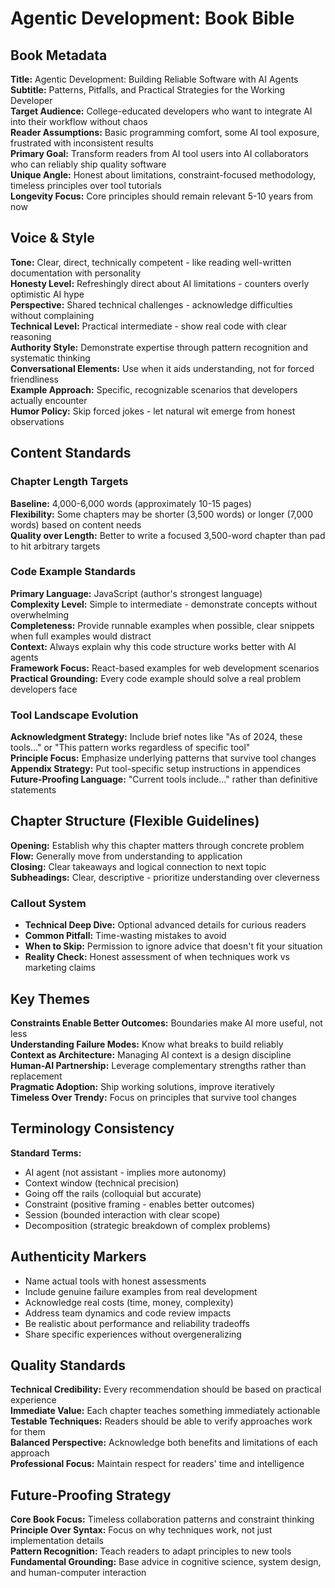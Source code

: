 # Agentic Development: Book Bible

## Book Metadata

**Title:** Agentic Development: Building Reliable Software with AI Agents  
**Subtitle:** Patterns, Pitfalls, and Practical Strategies for the Working Developer  
**Target Audience:** College-educated developers who want to integrate AI into their workflow without chaos  
**Reader Assumptions:** Basic programming comfort, some AI tool exposure, frustrated with inconsistent results  
**Primary Goal:** Transform readers from AI tool users into AI collaborators who can reliably ship quality software  
**Unique Angle:** Honest about limitations, constraint-focused methodology, timeless principles over tool tutorials  
**Longevity Focus:** Core principles should remain relevant 5-10 years from now

## Voice & Style

**Tone:** Clear, direct, technically competent - like reading well-written documentation with personality  
**Honesty Level:** Refreshingly direct about AI limitations - counters overly optimistic AI hype  
**Perspective:** Shared technical challenges - acknowledge difficulties without complaining  
**Technical Level:** Practical intermediate - show real code with clear reasoning  
**Authority Style:** Demonstrate expertise through pattern recognition and systematic thinking  
**Conversational Elements:** Use when it aids understanding, not for forced friendliness  
**Example Approach:** Specific, recognizable scenarios that developers actually encounter  
**Humor Policy:** Skip forced jokes - let natural wit emerge from honest observations

## Content Standards

### Chapter Length Targets
**Baseline:** 4,000-6,000 words (approximately 10-15 pages)  
**Flexibility:** Some chapters may be shorter (3,500 words) or longer (7,000 words) based on content needs  
**Quality over Length:** Better to write a focused 3,500-word chapter than pad to hit arbitrary targets

### Code Example Standards
**Primary Language:** JavaScript (author's strongest language)  
**Complexity Level:** Simple to intermediate - demonstrate concepts without overwhelming  
**Completeness:** Provide runnable examples when possible, clear snippets when full examples would distract  
**Context:** Always explain why this code structure works better with AI agents  
**Framework Focus:** React-based examples for web development scenarios  
**Practical Grounding:** Every code example should solve a real problem developers face

### Tool Landscape Evolution
**Acknowledgment Strategy:** Include brief notes like "As of 2024, these tools..." or "This pattern works regardless of specific tool"  
**Principle Focus:** Emphasize underlying patterns that survive tool changes  
**Appendix Strategy:** Put tool-specific setup instructions in appendices  
**Future-Proofing Language:** "Current tools include..." rather than definitive statements

## Chapter Structure (Flexible Guidelines)

**Opening:** Establish why this chapter matters through concrete problem  
**Flow:** Generally move from understanding to application  
**Closing:** Clear takeaways and logical connection to next topic  
**Subheadings:** Clear, descriptive - prioritize understanding over cleverness

### Callout System
- **Technical Deep Dive:** Optional advanced details for curious readers
- **Common Pitfall:** Time-wasting mistakes to avoid
- **When to Skip:** Permission to ignore advice that doesn't fit your situation
- **Reality Check:** Honest assessment of when techniques work vs marketing claims

## Key Themes

**Constraints Enable Better Outcomes:** Boundaries make AI more useful, not less  
**Understanding Failure Modes:** Know what breaks to build reliably  
**Context as Architecture:** Managing AI context is a design discipline  
**Human-AI Partnership:** Leverage complementary strengths rather than replacement  
**Pragmatic Adoption:** Ship working solutions, improve iteratively  
**Timeless Over Trendy:** Focus on principles that survive tool changes

## Terminology Consistency

**Standard Terms:**
- AI agent (not assistant - implies more autonomy)
- Context window (technical precision)
- Going off the rails (colloquial but accurate)
- Constraint (positive framing - enables better outcomes)
- Session (bounded interaction with clear scope)
- Decomposition (strategic breakdown of complex problems)

## Authenticity Markers

- Name actual tools with honest assessments
- Include genuine failure examples from real development
- Acknowledge real costs (time, money, complexity)
- Address team dynamics and code review impacts
- Be realistic about performance and reliability tradeoffs
- Share specific experiences without overgeneralizing

## Quality Standards

**Technical Credibility:** Every recommendation should be based on practical experience  
**Immediate Value:** Each chapter teaches something immediately actionable  
**Testable Techniques:** Readers should be able to verify approaches work for them  
**Balanced Perspective:** Acknowledge both benefits and limitations of each approach  
**Professional Focus:** Maintain respect for readers' time and intelligence

## Future-Proofing Strategy

**Core Book Focus:** Timeless collaboration patterns and constraint thinking  
**Principle Over Syntax:** Focus on why techniques work, not just implementation details  
**Pattern Recognition:** Teach readers to adapt principles to new tools  
**Fundamental Grounding:** Base advice in cognitive science, system design, and human-computer interaction
